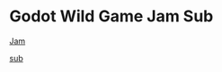 # Godot Wild Game Jam Sub
[Jam](https://itch.io/jam/godot-wild-jam-84)

[sub](https://y1z-e.itch.io/godot-wild-jam-84-submission)